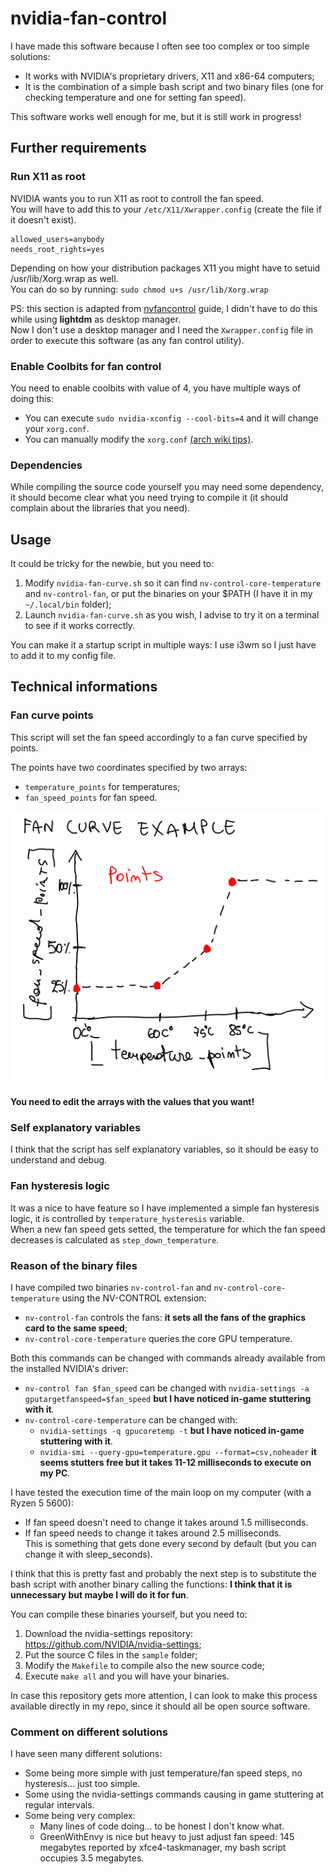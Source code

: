 # nvidia-fan-control

I have made this software because I often see too complex or too simple solutions:  
- It works with NVIDIA's proprietary drivers, X11 and x86-64 computers;
- It is the combination of a simple bash script and two binary files (one for checking temperature and one for setting fan speed).

This software works well enough for me, but it is still work in progress!  

## Further requirements

### Run X11 as root
NVIDIA wants you to run X11 as root to controll the fan speed.  
You will have to add this to your `/etc/X11/Xwrapper.config` (create the file if it doesn't exist).

```
allowed_users=anybody
needs_root_rights=yes
```

Depending on how your distribution packages X11 you might have to setuid /usr/lib/Xorg.wrap as well.  
You can do so by running:
`sudo chmod u+s /usr/lib/Xorg.wrap`

PS: this section is adapted from [nvfancontrol](https://github.com/foucault/nvfancontrol/tree/master) guide, I didn't have to do this while using **lightdm** as desktop manager.  
Now I don't use a desktop manager and I need the `Xwrapper.config` file in order to execute this software (as any fan control utility).

### Enable Coolbits for fan control
You need to enable coolbits with value of 4, you have multiple ways of doing this:
- You can execute `sudo nvidia-xconfig --cool-bits=4` and it will change your `xorg.conf`.
- You can manually modify the `xorg.conf` [(arch wiki tips)](https://wiki.archlinux.org/title/NVIDIA/Tips_and_tricks#Enabling_overclocking).

### Dependencies
While compiling the source code yourself you may need some dependency, it should become clear what you need trying to compile it (it should complain about the libraries that you need).

## Usage

It could be tricky for the newbie, but you need to:  
1. Modify `nvidia-fan-curve.sh` so it can find `nv-control-core-temperature` and `nv-control-fan`, or put the binaries on your $PATH (I have it in my `~/.local/bin` folder);
2. Launch `nvidia-fan-curve.sh` as you wish, I advise to try it on a terminal to see if it works correctly.  

You can make it a startup script in multiple ways: I use i3wm so I just have to add it to my config file.  

## Technical informations

### Fan curve points

This script will set the fan speed accordingly to a fan curve specified by points.  

The points have two coordinates specified by two arrays:
- `temperature_points` for temperatures;
- `fan_speed_points` for fan speed.

![fan curve example](./fan_curve_example.png)

**You need to edit the arrays with the values that you want!**

### Self explanatory variables

I think that the script has self explanatory variables, so it should be easy to understand and debug.

### Fan hysteresis logic

It was a nice to have feature so I have implemented a simple fan hysteresis logic, it is controlled by `temperature_hysteresis` variable.  
When a new fan speed gets setted, the temperature for which the fan speed decreases is calculated as `step_down_temperature`.

### Reason of the binary files

I have compiled two binaries `nv-control-fan` and `nv-control-core-temperature` using the NV-CONTROL extension:
- `nv-control-fan` controls the fans: **it sets all the fans of the graphics card to the same speed**;
- `nv-control-core-temperature` queries the core GPU temperature.

Both this commands can be changed with commands already available from the installed NVIDIA's driver:
- `nv-control fan $fan_speed` can be changed with `nvidia-settings -a gputargetfanspeed=$fan_speed` **but I have noticed in-game stuttering with it**.
- `nv-control-core-temperature` can be changed with:
  - `nvidia-settings -q gpucoretemp -t` **but I have noticed in-game stuttering with it**.
  - `nvidia-smi --query-gpu=temperature.gpu --format=csv,noheader` **it seems stutters free but it takes 11-12 milliseconds to execute on my PC**.

I have tested the execution time of the main loop on my computer (with a Ryzen 5 5600):
- If fan speed doesn't need to change it takes around 1.5 milliseconds.
- If fan speed needs to change it takes around 2.5 milliseconds.  
This is something that gets done every second by default (but you can change it with sleep_seconds).

I think that this is pretty fast and probably the next step is to substitute the bash script with another binary calling the functions: **I think that it is unnecessary but maybe I will do it for fun**.

You can compile these binaries yourself, but you need to:
1. Download the nvidia-settings repository: https://github.com/NVIDIA/nvidia-settings;
2. Put the source C files in the `sample` folder;
3. Modify the `Makefile` to compile also the new source code;
4. Execute `make all` and you will have your binaries.

In case this repository gets more attention, I can look to make this process available directly in my repo, since it should all be open source software.

### Comment on different solutions

I have seen many different solutions:
- Some being more simple with just temperature/fan speed steps, no hysteresis... just too simple.
- Some using the nvidia-settings commands causing in game stuttering at regular intervals.
- Some being very complex:
  - Many lines of code doing... to be honest I don't know what.
  - GreenWithEnvy is nice but heavy to just adjust fan speed: 145 megabytes reported by xfce4-taskmanager, my bash script occupies 3.5 megabytes.
